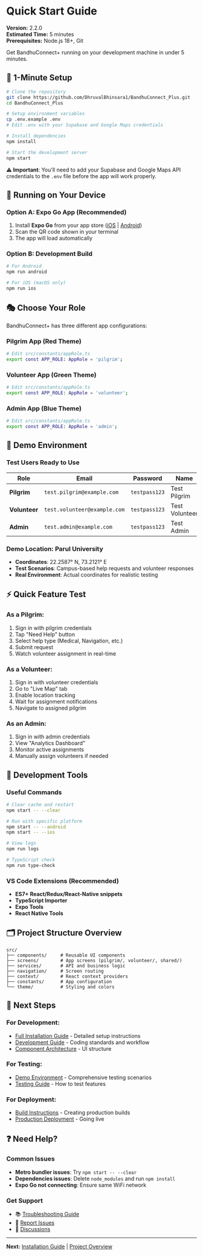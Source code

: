 # Quick Start Guide

**Version:** 2.2.0  
**Estimated Time:** 5 minutes  
**Prerequisites:** Node.js 18+, Git

Get BandhuConnect+ running on your development machine in under 5 minutes.

## 🚀 **1-Minute Setup**

```bash
# Clone the repository
git clone https://github.com/DhruvalBhinsara1/BandhuConnect_Plus.git
cd BandhuConnect_Plus

# Setup environment variables
cp .env.example .env
# Edit .env with your Supabase and Google Maps credentials

# Install dependencies
npm install

# Start the development server
npm start
```

**⚠️ Important**: You'll need to add your Supabase and Google Maps API credentials to the `.env` file before the app will work properly.

## 📱 **Running on Your Device**

### **Option A: Expo Go App (Recommended)**

1. Install **Expo Go** from your app store ([iOS](https://apps.apple.com/app/expo-go/id982107779) | [Android](https://play.google.com/store/apps/details?id=host.exp.exponent))
2. Scan the QR code shown in your terminal
3. The app will load automatically

### **Option B: Development Build**

```bash
# For Android
npm run android

# For iOS (macOS only)
npm run ios
```

## 🎭 **Choose Your Role**

BandhuConnect+ has three different app configurations:

### **Pilgrim App** (Red Theme)

```bash
# Edit src/constants/appRole.ts
export const APP_ROLE: AppRole = 'pilgrim';
```

### **Volunteer App** (Green Theme)

```bash
# Edit src/constants/appRole.ts
export const APP_ROLE: AppRole = 'volunteer';
```

### **Admin App** (Blue Theme)

```bash
# Edit src/constants/appRole.ts
export const APP_ROLE: AppRole = 'admin';
```

## 🧪 **Demo Environment**

### **Test Users Ready to Use**

| Role          | Email                        | Password      | Name           |
| ------------- | ---------------------------- | ------------- | -------------- |
| **Pilgrim**   | `test.pilgrim@example.com`   | `testpass123` | Test Pilgrim   |
| **Volunteer** | `test.volunteer@example.com` | `testpass123` | Test Volunteer |
| **Admin**     | `test.admin@example.com`     | `testpass123` | Test Admin     |

### **Demo Location: Parul University**

- **Coordinates**: 22.2587° N, 73.2121° E
- **Test Scenarios**: Campus-based help requests and volunteer responses
- **Real Environment**: Actual coordinates for realistic testing

## ⚡ **Quick Feature Test**

### **As a Pilgrim:**

1. Sign in with pilgrim credentials
2. Tap "Need Help" button
3. Select help type (Medical, Navigation, etc.)
4. Submit request
5. Watch volunteer assignment in real-time

### **As a Volunteer:**

1. Sign in with volunteer credentials
2. Go to "Live Map" tab
3. Enable location tracking
4. Wait for assignment notifications
5. Navigate to assigned pilgrim

### **As an Admin:**

1. Sign in with admin credentials
2. View "Analytics Dashboard"
3. Monitor active assignments
4. Manually assign volunteers if needed

## 🔧 **Development Tools**

### **Useful Commands**

```bash
# Clear cache and restart
npm start -- --clear

# Run with specific platform
npm start -- --android
npm start -- --ios

# View logs
npm run logs

# TypeScript check
npm run type-check
```

### **VS Code Extensions (Recommended)**

- **ES7+ React/Redux/React-Native snippets**
- **TypeScript Importer**
- **Expo Tools**
- **React Native Tools**

## 🗂️ **Project Structure Overview**

```
src/
├── components/     # Reusable UI components
├── screens/        # App screens (pilgrim/, volunteer/, shared/)
├── services/       # API and business logic
├── navigation/     # Screen routing
├── context/        # React context providers
├── constants/      # App configuration
└── theme/          # Styling and colors
```

## 🎯 **Next Steps**

### **For Development:**

- [Full Installation Guide](./INSTALLATION.md) - Detailed setup instructions
- [Development Guide](../development/DEVELOPMENT_GUIDE.md) - Coding standards and workflow
- [Component Architecture](../components/COMPONENT_ARCHITECTURE.md) - UI structure

### **For Testing:**

- [Demo Environment](../testing/DEMO_ENVIRONMENT.md) - Comprehensive testing scenarios
- [Testing Guide](../testing/TESTING_GUIDE.md) - How to test features

### **For Deployment:**

- [Build Instructions](./BUILD_INSTRUCTIONS.md) - Creating production builds
- [Production Deployment](../deployment/PRODUCTION.md) - Going live

## ❓ **Need Help?**

### **Common Issues**

- **Metro bundler issues**: Try `npm start -- --clear`
- **Dependencies issues**: Delete `node_modules` and run `npm install`
- **Expo Go not connecting**: Ensure same WiFi network

### **Get Support**

- 📚 [Troubleshooting Guide](../reference/TROUBLESHOOTING.md)
- 🐛 [Report Issues](https://github.com/DhruvalBhinsara1/BandhuConnect_Plus/issues)
- 💬 [Discussions](https://github.com/DhruvalBhinsara1/BandhuConnect_Plus/discussions)

---

**Next:** [Installation Guide](./INSTALLATION.md) | [Project Overview](../project/PROJECT_OVERVIEW.md)
